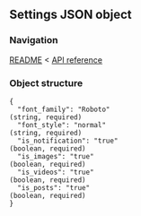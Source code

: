 ## Settings JSON object

### Navigation
[README](../../README.md)
<
[API reference](../api_reference.md)

### Object structure
```
{
  "font_family": "Roboto"                                                       (string, required)
  "font_style": "normal"                                                        (string, required)
  "is_notification": "true"                                                     (boolean, required)
  "is_images": "true"                                                           (boolean, required)
  "is_videos": "true"                                                           (boolean, required)
  "is_posts": "true"                                                            (boolean, required)
}
```
